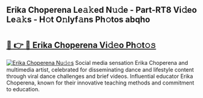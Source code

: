 ## Erika Choperena Le𝚊𝚔ed N𝚞𝚍e - Part-RT8 Vi𝚍eo Le𝚊𝚔s - H𝚘t O𝚗lyf𝚊ns Ph𝚘tos abqho

# <h2><a href="http://hf1i6dw.feru.top/?c=Erika+Choperena">🔗 👉 🔴 Erika Choperena Vi𝚍𝚎o Ph𝚘t𝚘𝚜</a></h2>

[![Erika Choperena Nu𝚍𝚎s](https://i.imgur.com/0TWrTi3.gif)](http://hf1i6dw.feru.top/?c=Erika+Choperena)
Social media sensation Erika Choperena and multimedia artist, celebrated for disseminating dance and lifestyle content through viral dance challenges and brief videos. Influential educator Erika Choperena, known for their innovative teaching methods and commitment to education. 
